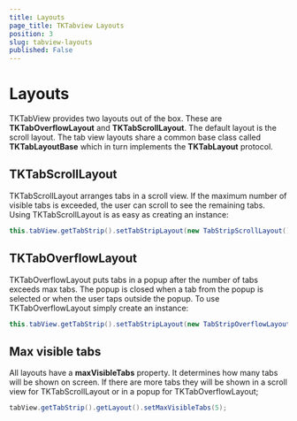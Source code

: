 ```yaml
---
title: Layouts
page_title: TKTabview Layouts
position: 3
slug: tabview-layouts
published: False
---
```


# Layouts

TKTabView provides two layouts out of the box. These are **TKTabOverflowLayout** and **TKTabScrollLayout**.
The default layout is the scroll layout. The tab view layouts share a common base class called **TKTabLayoutBase** which in turn implements the **TKTabLayout** protocol.

## TKTabScrollLayout

TKTabScrollLayout arranges tabs in a scroll view. If the maximum number of visible tabs is exceeded, the user can scroll to see the remaining tabs.
Using TKTabScrollLayout is as easy as creating an instance:

```Java
this.tabView.getTabStrip().setTabStripLayout(new TabStripScrollLayout());
```

## TKTabOverflowLayout

TKTabOverflowLayout puts tabs in a popup after the number of tabs exceeds max tabs. The popup is closed when a tab from the popup is selected or
when the user taps outside the popup. To use TKTabOverflowLayout simply create an instance:

```Java
this.tabView.getTabStrip().setTabStripLayout(new TabStripOverflowLayout());
```

## Max visible tabs

All layouts have a **maxVisibleTabs** property. It determines how many tabs will be shown on screen. If there are more tabs they will be
shown in a scroll view for TKTabScrollLayout or in a popup for TKTabOverflowLayout;

```Java
tabView.getTabStrip().getLayout().setMaxVisibleTabs(5);
```